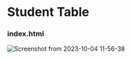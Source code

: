 # Student Table

### index.html

![Screenshot from 2023-10-04 11-56-38](https://github.com/samuelselasi/alx-backend-javascript/assets/85158665/10b9e6e5-7f3d-43bb-a19f-0a72edace59f)

